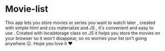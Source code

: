 # Movie-list
This app lets you store movies or series you want to watch later , created with simple html and css  materialize and JS , it's convenient and easy to use .
Created with localstorage class on JS it helps you store the movies on your browser so it won't disappear, so no worries your list isn't going anywhere 😉.
Hope you love it ♥️
